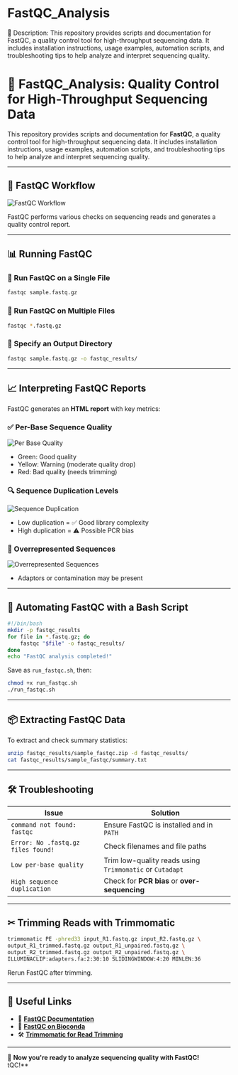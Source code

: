 # FastQC_Analysis
📝 Description: This repository provides scripts and documentation for FastQC, a quality control tool for high-throughput sequencing data. It includes installation instructions, usage examples, automation scripts, and troubleshooting tips to help analyze and interpret sequencing quality.


# 🧬 FastQC_Analysis: Quality Control for High-Throughput Sequencing Data  

This repository provides scripts and documentation for **FastQC**, a quality control tool for high-throughput sequencing data. It includes installation instructions, usage examples, automation scripts, and troubleshooting tips to help analyze and interpret sequencing quality.  

---

## 🚀 FastQC Workflow  

![FastQC Workflow](https://raw.githubusercontent.com/ewels/fastqc_images/main/fastqc_workflow.png)  

FastQC performs various checks on sequencing reads and generates a quality control report.  

---

## 📊 Running FastQC  

### 🔹 Run FastQC on a Single File  
```bash
fastqc sample.fastq.gz
```

### 🔹 Run FastQC on Multiple Files  
```bash
fastqc *.fastq.gz
```

### 🔹 Specify an Output Directory  
```bash
fastqc sample.fastq.gz -o fastqc_results/
```

---

## 📈 Interpreting FastQC Reports  

FastQC generates an **HTML report** with key metrics:  

### ✅ Per-Base Sequence Quality  
![Per Base Quality](https://raw.githubusercontent.com/ewels/fastqc_images/main/per_base_quality.png)  
- Green: Good quality  
- Yellow: Warning (moderate quality drop)  
- Red: Bad quality (needs trimming)  

### 🔍 Sequence Duplication Levels  
![Sequence Duplication](https://raw.githubusercontent.com/ewels/fastqc_images/main/sequence_duplication.png)  
- Low duplication = ✅ Good library complexity  
- High duplication = ⚠ Possible PCR bias  

### 🧬 Overrepresented Sequences  
![Overrepresented Sequences](https://raw.githubusercontent.com/ewels/fastqc_images/main/overrepresented_sequences.png)  
- Adaptors or contamination may be present  

---

## 🔄 Automating FastQC with a Bash Script  

```bash
#!/bin/bash
mkdir -p fastqc_results
for file in *.fastq.gz; do
    fastqc "$file" -o fastqc_results/
done
echo "FastQC analysis completed!"
```

Save as `run_fastqc.sh`, then:  
```bash
chmod +x run_fastqc.sh
./run_fastqc.sh
```

---

## 📦 Extracting FastQC Data  

To extract and check summary statistics:  
```bash
unzip fastqc_results/sample_fastqc.zip -d fastqc_results/
cat fastqc_results/sample_fastqc/summary.txt
```

---

## 🛠 Troubleshooting  

| **Issue** | **Solution** |
|-----------|-------------|
| `command not found: fastqc` | Ensure FastQC is installed and in `PATH` |
| `Error: No .fastq.gz files found!` | Check filenames and file paths |
| `Low per-base quality` | Trim low-quality reads using `Trimmomatic` or `Cutadapt` |
| `High sequence duplication` | Check for **PCR bias** or **over-sequencing** |

---

## ✂ Trimming Reads with Trimmomatic  

```bash
trimmomatic PE -phred33 input_R1.fastq.gz input_R2.fastq.gz \
output_R1_trimmed.fastq.gz output_R1_unpaired.fastq.gz \
output_R2_trimmed.fastq.gz output_R2_unpaired.fastq.gz \
ILLUMINACLIP:adapters.fa:2:30:10 SLIDINGWINDOW:4:20 MINLEN:36
```

Rerun FastQC after trimming.

---

## 🔗 Useful Links  
- 📜 **[FastQC Documentation](https://www.bioinformatics.babraham.ac.uk/projects/fastqc/)**  
- 📘 **[FastQC on Bioconda](https://anaconda.org/bioconda/fastqc)**  
- 🛠 **[Trimmomatic for Read Trimming](http://www.usadellab.org/cms/?page=trimmomatic)**  

---

🚀 **Now you're ready to analyze sequencing quality with FastQC!**  
tQC!**  
